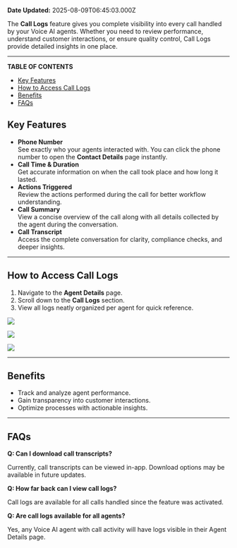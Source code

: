 **Date Updated:** 2025-08-09T06:45:03.000Z
  
  
The **Call Logs** feature gives you complete visibility into every call handled by your Voice AI agents. Whether you need to review performance, understand customer interactions, or ensure quality control, Call Logs provide detailed insights in one place.

---

**TABLE OF CONTENTS**

* [](#%E2%80%8B%E2%80%8B)[Key Features](#Key-Features)
* [How to Access Call Logs](#How-to-Access-Call-Logs)
* [Benefits](#Benefits)
* [FAQs](#FAQs)

  
## **Key Features**

* **Phone Number**  
See exactly who your agents interacted with. You can click the phone number to open the **Contact Details** page instantly.
* **Call Time & Duration**  
Get accurate information on when the call took place and how long it lasted.
* **Actions Triggered**  
Review the actions performed during the call for better workflow understanding.
* **Call Summary**  
View a concise overview of the call along with all details collected by the agent during the conversation.
* **Call Transcript**  
Access the complete conversation for clarity, compliance checks, and deeper insights.

---

## **How to Access Call Logs**

1. Navigate to the **Agent Details** page.
2. Scroll down to the **Call Logs** section.
3. View all logs neatly organized per agent for quick reference.

  
![](https://s3.amazonaws.com/cdn.freshdesk.com/data/helpdesk/attachments/production/155051256007/original/ahPe1sp74G3xOVekmgvJvxMuMqsx4uV_gg.png?1754702046)

  
![](https://s3.amazonaws.com/cdn.freshdesk.com/data/helpdesk/attachments/production/155051256014/original/cLFEhYqPGESFodWirYXq8k6Ov_XYZoC1YA.png?1754702084)  

  
![](https://s3.amazonaws.com/cdn.freshdesk.com/data/helpdesk/attachments/production/155051256017/original/H9pJxBWa-DGKQcNjDu57h42xLMz2r6OmTw.png?1754702098)  

---

## **Benefits**

* Track and analyze agent performance.
* Gain transparency into customer interactions.
* Optimize processes with actionable insights.

---

## **FAQs**

  
**Q: Can I download call transcripts?**

Currently, call transcripts can be viewed in-app. Download options may be available in future updates.

  
**Q: How far back can I view call logs?**

Call logs are available for all calls handled since the feature was activated.

  
**Q: Are call logs available for all agents?**

Yes, any Voice AI agent with call activity will have logs visible in their Agent Details page.

  